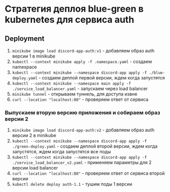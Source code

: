 # Стратегия деплоя blue-green в kubernetes для сервиса auth

## Deployment
1. `minikube image load discord-app-auth:v1` - добавляем образ auth версии 1 в minikube
2. `kubectl --context minikube apply -f .namespace.yaml` - создаем namespace
3. `kubectl --context minikube --namespace discord-app apply -f ./blue-deploy.yaml` - создаем деплой первой версии, ждем когда запустятся
4. `kubectl --context minikube --namespace main apply -f ./service_load_balancer.yaml` - запускаем через load balancer
5. `minikube tunnel` - открываем туннель, для доступа извне
6. `curl --location "localhost:80"` - проверяем ответ от сервиса
### Выпускаем вторую версию приложения и собираем образ версии 2
1. `minikube image load discord-app-auth:v2` - добавляем образ auth версии 2 в minikube
2. `kubectl --context minikube --namespace discord-app apply -f ./green-deploy.yaml` - создаем деплой второй версии, ждем когда запустятся, ждем когда запустятся все поды
3. `kubectl --context minikube --namespace discord-app apply -f ./service_load_balancer_v2.yaml` - применяем параметры для 2 версии load balancer
4. `curl --location "localhost:80"` - проверяем ответ от сервиса второй версии
5. `kubectl delete deploy auth-1.1` - тушим поды 1 версии
